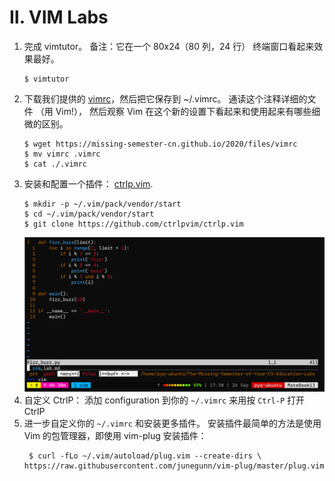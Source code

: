 # Ⅱ. VIM Labs

1. 完成 vimtutor。 备注：它在一个 80x24（80 列，24 行） 终端窗口看起来效果最好。
    ```shell
    $ vimtutor
    ```
2. 下载我们提供的 [vimrc](https://missing-semester-cn.github.io/2020/files/vimrc)，然后把它保存到 ~/.vimrc。 通读这个注释详细的文件 （用 Vim!）， 然后观察 Vim 在这个新的设置下看起来和使用起来有哪些细微的区别。
    ```shell
    $ wget https://missing-semester-cn.github.io/2020/files/vimrc
    $ mv vimrc .vimrc
    $ cat ./.vimrc
3. 安装和配置一个插件： [ctrlp.vim](https://github.com/ctrlpvim/ctrlp.vim).
    ```shell
    $ mkdir -p ~/.vim/pack/vendor/start
    $ cd ~/.vim/pack/vendor/start
    $ git clone https://github.com/ctrlpvim/ctrlp.vim
    ```
    <img src="/img/ctrlp.png">
4. 自定义 CtrlP： 添加 configuration 到你的 `~/.vimrc` 来用按 `Ctrl-P` 打开 CtrlP
5. 进一步自定义你的 `~/.vimrc` 和安装更多插件。 安装插件最简单的方法是使用 Vim 的包管理器，即使用 vim-plug 安装插件：
    ```shell
     $ curl -fLo ~/.vim/autoload/plug.vim --create-dirs \
    https://raw.githubusercontent.com/junegunn/vim-plug/master/plug.vim
    ```
